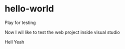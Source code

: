 # hello-world
Play for testing

Now I wil like to test the web project inside visual studio


Hell Yeah
